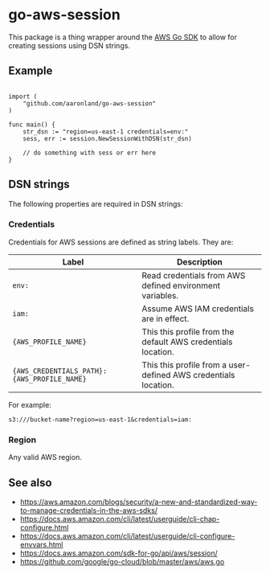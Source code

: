 # go-aws-session

This package is a thing wrapper around the [AWS Go SDK](https://docs.aws.amazon.com/sdk-for-go) to allow for creating sessions using DSN strings.

## Example

```

import (
	"github.com/aaronland/go-aws-session"
)

func main() {
	str_dsn := "region=us-east-1 credentials=env:"
	sess, err := session.NewSessionWithDSN(str_dsn)

	// do something with sess or err here
}

```

## DSN strings

The following properties are required in DSN strings:

### Credentials

Credentials for AWS sessions are defined as string labels. They are:

| Label | Description |
| --- | --- |
| `env:` | Read credentials from AWS defined environment variables. |
| `iam:` | Assume AWS IAM credentials are in effect. |
| `{AWS_PROFILE_NAME}` | This this profile from the default AWS credentials location. |
| `{AWS_CREDENTIALS_PATH}:{AWS_PROFILE_NAME}` | This this profile from a user-defined AWS credentials location. |

For example:

```
s3:///bucket-name?region=us-east-1&credentials=iam:
```

### Region

Any valid AWS region.

## See also

* https://aws.amazon.com/blogs/security/a-new-and-standardized-way-to-manage-credentials-in-the-aws-sdks/
* https://docs.aws.amazon.com/cli/latest/userguide/cli-chap-configure.html
* https://docs.aws.amazon.com/cli/latest/userguide/cli-configure-envvars.html
* https://docs.aws.amazon.com/sdk-for-go/api/aws/session/
* https://github.com/google/go-cloud/blob/master/aws/aws.go
